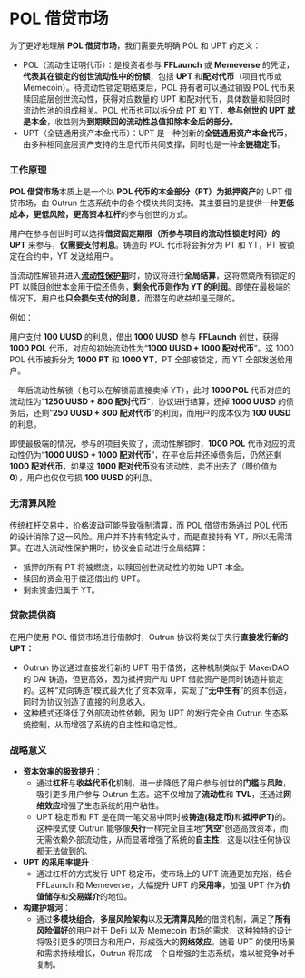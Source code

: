 # POL 借贷市场

为了更好地理解 **POL 借贷市场**，我们需要先明确 POL 和 UPT 的定义：

* POL（流动性证明代币）：是投资者参与 **FFLaunch** 或 **Memeverse** 的凭证，**代表其在锁定的创世流动性中的份额**，包括 **UPT** 和**配对代币**（项目代币或 Memecoin）。待流动性锁定期结束后，POL 持有者可以通过销毁 POL 代币来赎回底层创世流动性，获得对应数量的 UPT 和配对代币，具体数量和赎回时流动性池的组成相关。POL 代币也可以拆分成 PT 和 YT，**参与创世的 UPT 就是本金**，收益则为**到期赎回的流动性总值扣除本金后的部分。**
* UPT（全链通用资产本金代币）：UPT 是一种创新的**全链通用资产本金代币**，由多种相同底层资产支持的生息代币共同支撑，同时也是一种**全链稳定币**。

### **工作原理**

**POL 借贷市场**本质上是一个以 **POL 代币的本金部分（PT）为抵押资产**的 UPT 借贷市场，由 Outrun 生态系统中的各个模块共同支持。其主要目的是提供一种**更低成本，更低风险，更高资本杠杆**的参与创世的方式。

用户在参与创世时可以选择**借贷固定期限（所参与项目的流动性锁定时间）的 UPT** 来参与，**仅需要支付利息**。铸造的 POL 代币将会拆分为 PT 和 YT，PT 被锁定在合约中，YT 发送给用户。

当流动性解锁并进入[**流动性保护期**](./#liu-dong-xing-bao-hu-qi)时，协议将进行**全局结算**，这将燃烧所有锁定的 PT 以赎回创世本金用于偿还债务，**剩余代币则作为 YT 的利润**。即使在最极端的情况下，用户也**只会损失支付的利息**，而潜在的收益却是无限的。

例如：

用户支付 **100 UUSD** 的利息，借出 **1000 UUSD** 参与 **FFLaunch** 创世，获得 **1000 POL** 代币，对应的初始流动性为“**1000 UUSD + 1000 配对代币**”。这 1000 POL 代币被拆分为 **1000 PT** 和 **1000 YT**，PT 全部被锁定，而 YT 全部发送给用户。

一年后流动性解锁（也可以在解锁前直接卖掉 YT），此时 **1000 POL** 代币对应的流动性为“**1250 UUSD + 800 配对代币**”，协议进行结算，还掉 **1000 UUSD** 的债务后，还剩“**250 UUSD + 800 配对代币**”的利润，而用户的成本仅为 **100 UUSD** 的利息。

即使最极端的情况，参与的项目失败了，流动性解锁时，**1000 POL** 代币对应的流动性仍为“**1000 UUSD + 1000 配对代币**”，在平仓后并还掉债务后，仍然还剩 **1000 配对代币**，如果这 **1000 配对代币**没有流动性，卖不出去了（即价值为 **0**），用户也仅仅亏损 **100 UUSD** 的利息。

### **无清算风险**

传统杠杆交易中，价格波动可能导致强制清算，而 POL 借贷市场通过 POL 代币的设计消除了这一风险。用户并不持有特定头寸，而是直接持有 YT，所以无需清算。在进入流动性保护期时，协议会自动进行全局结算：

* 抵押的所有 PT 将被燃烧，以赎回创世流动性的初始 UPT 本金。
* 赎回的资金用于偿还借出的 UPT。
* 剩余资金归属于 YT。

### **贷款提供商**

在用户使用 POL 借贷市场进行借款时，Outrun 协议将类似于央行**直接发行新的 UPT：**

* Outrun 协议通过直接发行新的 UPT 用于借贷，这种机制类似于 MakerDAO 的 DAI 铸造，但更高效，因为抵押资产和 UPT 借款资产是同时铸造并锁定的。这种“双向铸造”模式最大化了资本效率，实现了“**无中生有**”的资本创造，同时为协议创造了直接的利息收入。
* 这种模式还降低了外部流动性依赖，因为 UPT 的发行完全由 Outrun 生态系统控制，从而增强了系统的自主性和稳定性。

### **战略意义**

* **资本效率的极致提升**：
  * 通过**杠杆**与**收益代币化**机制，进一步降低了用户参与创世的**门槛**与**风险**，吸引更多用户参与 Outrun 生态。这不仅增加了**流动性**和 **TVL**，还通过**网络效应**增强了生态系统的用户粘性。
  * UPT 稳定币和 PT 是在同一笔交易中同时被**铸造(稳定币)**&#x548C;**抵押(PT)**&#x7684;。这种模式使 Outrun 能够像**央行**一样完全自主地“**凭空**”创造高效资本，而无需依赖外部流动性，从而显著增强了系统的**自主性**，这是以往任何协议都无法做到的。
* **UPT 的采用率提升**：
  * 通过杠杆的方式发行 UPT 稳定币，使市场上的 UPT 流通更加充裕，结合 FFLaunch 和 Memeverse，大幅提升 UPT 的**采用率**，加强 UPT 作为**价值储存**和**交易媒介**的地位。
* **构建护城河**：
  * 通过**多模块组合**，**多层风险架构**以及**无清算风险**的借贷机制，满足了**所有风险偏好**的用户对于 DeFi 以及 Memecoin 市场的需求，这种独特的设计将吸引更多的项目方和用户，形成强大的**网络效应**。随着 UPT 的使用场景和需求持续增长，Outrun 将形成一个自增强的生态系统，难以被竞争对手复制。
